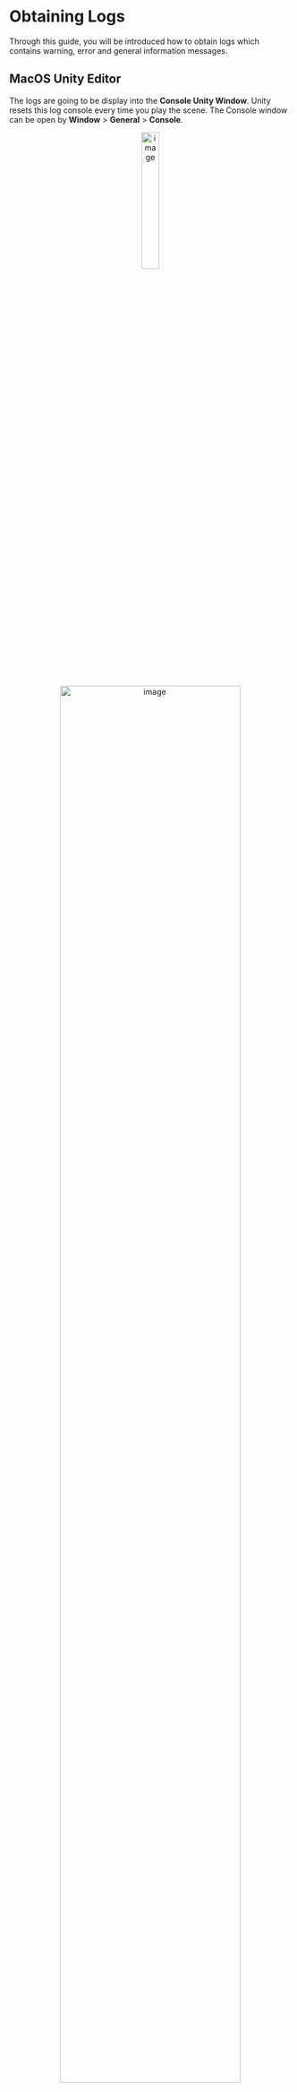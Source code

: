 # Obtaining Logs

Through this guide, you will be introduced how to obtain logs which contains warning, error and general information messages. 

## MacOS Unity Editor
The logs are going to be display into the **Console Unity Window**. Unity resets this log console every time you play the scene.
The Console window can be open by **Window** > **General** > **Console**.

<p align="center">
<img width=25% alt="image" src="https://github.com/HISPlayer/UnityMacOS-SDK/assets/47497948/a0df4be1-b336-4aec-8083-9553c48aec96">
</p>

<p align="center">
<img width=80% alt="image" src="https://github.com/HISPlayer/UnityMacOS-SDK/assets/47497948/4320329f-0ad5-4d63-9156-9e8a00b468c3">
</p>

It's also possible to get the **Editor.log** file by clicking the 3 points on the upper-right side of the Console window and selecting 
**Open Editor Log**.

<p align="center">
<img width=80% alt="image" src="https://github.com/HISPlayer/UnityMacOS-SDK/assets/47497948/4bc0d28f-0a69-4a5b-ad9e-02ae00b3c2df">
</p>
